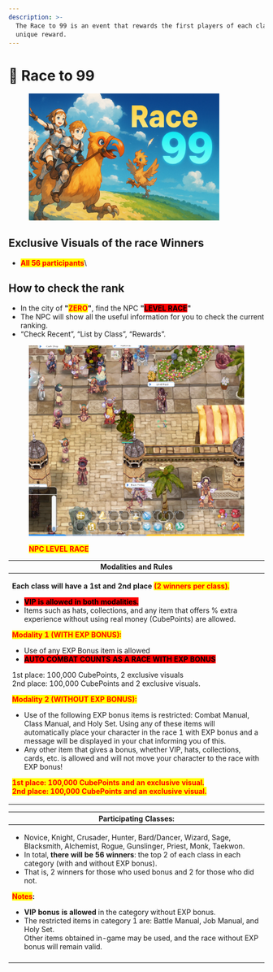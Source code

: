 ```yaml
---
description: >-
  The Race to 99 is an event that rewards the first players of each class with a
  unique reward.
---
```


# 🏇 Race to 99

<figure><img src="../.gitbook/assets/image (1) (1) (1) (1) (1) (1) (1).png" alt="" width="375"><figcaption></figcaption></figure>

## Exclusive Visuals of the race Winners

* <mark style="color:red;">**All 56 participants**</mark>\


## **How to check the rank**

* In the city of **"**<mark style="color:red;">**ZERO**</mark>**"**, find the NPC **"**<mark style="background-color:red;">**LEVEL RACE**</mark>**"**
* The NPC will show all the useful information for you to check the current ranking.
* “Check Recent”, “List by Class”, “Rewards”.

<figure><img src="../.gitbook/assets/image (1) (1) (1) (1) (1) (1) (1) (1).png" alt=""><figcaption><p><mark style="color:red;"><strong>NPC LEVEL RACE</strong></mark></p></figcaption></figure>

| Modalities and Rules                                                                                                                                                                                                                                                                                                                                                                                                                                                                                                                                                                                                                                                                                                                                                                                                                                                                                                                                                                                                                                                                                                                                                                                                                                                                                                                                                                                                                                                                                                                                                       |
| -------------------------------------------------------------------------------------------------------------------------------------------------------------------------------------------------------------------------------------------------------------------------------------------------------------------------------------------------------------------------------------------------------------------------------------------------------------------------------------------------------------------------------------------------------------------------------------------------------------------------------------------------------------------------------------------------------------------------------------------------------------------------------------------------------------------------------------------------------------------------------------------------------------------------------------------------------------------------------------------------------------------------------------------------------------------------------------------------------------------------------------------------------------------------------------------------------------------------------------------------------------------------------------------------------------------------------------------------------------------------------------------------------------------------------------------------------------------------------------------------------------------------------------------------------------------------- |
| <p><strong>Each class will have a 1st and 2nd place </strong><mark style="color:red;"><strong>(2 winners per class).</strong></mark><br></p><ul><li><mark style="background-color:red;"><strong>VIP is allowed in both modalities.</strong></mark></li><li>Items such as hats, collections, and any item that offers % extra experience without using real money (CubePoints) are allowed.<br></li></ul><p><mark style="color:red;"><strong>Modality 1 (WITH EXP BONUS):</strong></mark><br></p><ul><li>Use of any EXP Bonus item is allowed</li><li><mark style="background-color:red;"><strong>AUTO COMBAT COUNTS AS A RACE WITH EXP BONUS</strong></mark><br></li></ul><p>1st place: 100,000 CubePoints, 2 exclusive visuals<br>2nd place: 100,000 CubePoints and 2 exclusive visuals.<br></p><p><mark style="color:red;"><strong>Modality 2 (WITHOUT EXP BONUS):</strong></mark><br></p><ul><li>Use of the following EXP bonus items is restricted: Combat Manual, Class Manual, and Holy Set. Using any of these items will automatically place your character in the race 1 with EXP bonus and a message will be displayed in your chat informing you of this.</li><li>Any other item that gives a bonus, whether VIP, hats, collections, cards, etc. is allowed and will not move your character to the race with EXP bonus!<br></li></ul><p><mark style="color:red;"><strong>1st place: 100,000 CubePoints and an exclusive visual.</strong></mark><br><mark style="color:red;"><strong>2nd place: 100,000 CubePoints and an exclusive visual.</strong></mark></p> |

| Participating Classes:                                                                                                                                                                                                                                                                                                                                                                                                                                                                                                                                                                                                                                                                                                                           |
| ------------------------------------------------------------------------------------------------------------------------------------------------------------------------------------------------------------------------------------------------------------------------------------------------------------------------------------------------------------------------------------------------------------------------------------------------------------------------------------------------------------------------------------------------------------------------------------------------------------------------------------------------------------------------------------------------------------------------------------------------ |
| <p></p><ul><li>Novice, Knight, Crusader, Hunter, Bard/Dancer, Wizard, Sage, Blacksmith, Alchemist, Rogue, Gunslinger, Priest, Monk, Taekwon.</li><li>In total, <strong>there will be 56 winners</strong>: the top 2 of each class in each category (with and without EXP bonus).</li><li>That is, 2 winners for those who used bonus and 2 for those who did not.</li></ul><p><mark style="color:red;"><strong>Notes</strong></mark><strong>:</strong><br></p><ul><li><strong>VIP bonus is allowed</strong> in the category without EXP bonus.</li><li>The restricted items in category 1 are: Battle Manual, Job Manual, and Holy Set.<br>Other items obtained in-game may be used, and the race without EXP bonus will remain valid.</li></ul> |
|                                                                                                                                                                                                                                                                                                                                                                                                                                                                                                                                                                                                                                                                                                                                                  |
